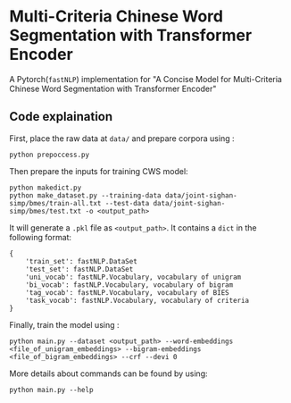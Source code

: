 # Multi-Criteria Chinese Word Segmentation with Transformer Encoder

A Pytorch(`fastNLP`) implementation for "A Concise Model for Multi-Criteria Chinese Word Segmentation with Transformer Encoder"

## Code explaination
First, place the raw data at `data/` and prepare corpora using :
```
python prepoccess.py
```

Then prepare the inputs for training CWS model:
```
python makedict.py
python make_dataset.py --training-data data/joint-sighan-simp/bmes/train-all.txt --test-data data/joint-sighan-simp/bmes/test.txt -o <output_path>
```

It will generate a `.pkl` file as `<output_path>`. It contains a `dict` in the following format:
```
{
    'train_set': fastNLP.DataSet
    'test_set': fastNLP.DataSet
    'uni_vocab': fastNLP.Vocabulary, vocabulary of unigram
    'bi_vocab': fastNLP.Vocabulary, vocabulary of bigram
    'tag_vocab': fastNLP.Vocabulary, vocabulary of BIES
    'task_vocab': fastNLP.Vocabulary, vocabulary of criteria
}
```

Finally, train the model using :
```
python main.py --dataset <output_path> --word-embeddings <file_of_unigram_embeddings> --bigram-embeddings <file_of_bigram_embeddings> --crf --devi 0
```

More details about commands can be found by using:
```
python main.py --help
```
